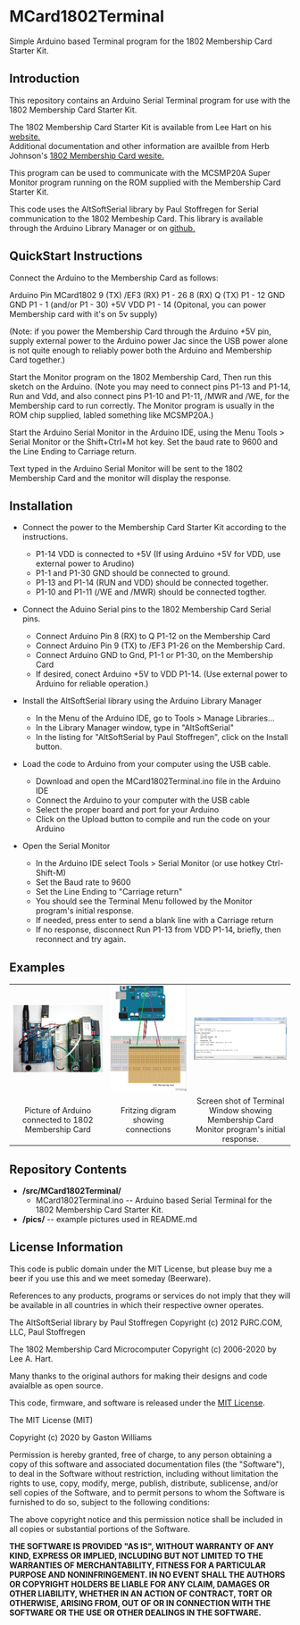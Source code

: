 MCard1802Terminal
================
Simple Arduino based Terminal program for the 1802 Membership Card Starter Kit.

Introduction
-------------
This repository contains an Arduino Serial Terminal program for use with the 1802 Membership Card Starter Kit.

The 1802 Membership Card Starter Kit is available from Lee Hart on his [website.](http://www.sunrise-ev.com/1802.htm)  
Additional documentation and other information are availble from Herb Johnson's 
[1802 Membership Card wesite.](http://www.retrotechnology.com/memship/memship.html)

This program can be used to communicate with the MCSMP20A Super Monitor program running on the ROM supplied with
the Membership Card Starter Kit.


This code uses the AltSoftSerial library by Paul Stoffregen for Serial communication to the 1802 Membeship Card. 
This library is available through the Arduino Library Manager or on [github.](https://github.com/PaulStoffregen/AltSoftSerial)

QuickStart Instructions
-----------------------
 Connect the Arduino to the Membership Card as follows:
 
 Arduino Pin     MCard1802
   9 (TX)        /EF3 (RX)   P1 - 26 
   8 (RX)          Q  (TX)   P1 - 12
   GND             GND       P1 -  1 (and/or P1 - 30)
   +5V		   VDD	     P1 - 14 (Opitonal, you can power Membership card with it's on 5v supply)
   
 (Note: if you power the Membership Card through the Arduino +5V pin, 
 supply external power to the Arduino power Jac since the USB power alone
 is not quite enough to reliably power both the Arduino and Membership Card together.)

 Start the Monitor program on the 1802 Membership Card,
 Then run this sketch on the Arduino.  (Note you may need to 
 connect pins P1-13 and P1-14, Run and Vdd, and also connect 
 pins P1-10 and P1-11, /MWR and /WE, for the Membership card 
 to run correctly. The Monitor program is usually in the ROM 
 chip supplied, labled something like MCSMP20A.)
  
 Start the Arduino Serial Monitor in the Arduino IDE, using 
 the Menu Tools > Serial Monitor or the Shift+Ctrl+M hot key.
 Set the baud rate to 9600 and the Line Ending to Carriage return.
 
 Text typed in the Arduino Serial Monitor will be sent to the
 1802 Membership Card and the monitor will display the response.
 
Installation
------------

* Connect the power to the Membership Card Starter Kit according to the instructions.  
   * P1-14 VDD is connected to +5V (If using Arduino +5V for VDD, use external power to Arudino)
   * P1-1 and P1-30 GND should be connected to ground.
   * P1-13 and P1-14 (RUN and VDD) should be connected together.
   * P1-10 and P1-11 (/WE and /MWR) should be connected togther. 
   
* Connect the Aduino Serial pins to the 1802 Membership Card Serial pins.
   * Connect Arduino Pin 8 (RX) to Q P1-12 on the Membership Card
   * Connect Arduino Pin 9 (TX) to /EF3 P1-26 on the Membership Card.
   * Connect Arduino GND to Gnd, P1-1 or P1-30, on the Membership Card
   * If desired, conect Arduino +5V to VDD P1-14. (Use external power to Arduino for reliable operation.)
   
* Install the AltSoftSerial library using the Arduino Library Manager
   * In the Menu of the Arduino IDE, go to Tools > Manage Libraries...
   * In the Library Manager window, type in "AltSoftSerial"
   * In the listing for "AltSoftSerial by Paul Stoffregen", click on the Install button.
   
* Load the code to Arduino from your computer using the USB cable.
   * Download and open the MCard1802Terminal.ino file in the Arduino IDE
   * Connect the Arduino to your computer with the USB cable
   * Select the proper board and port for your Arduino
   * Click on the Upload button to compile and run the code on your Arduino
   
* Open the Serial Monitor 
   * In the Arduino IDE select Tools > Serial Monitor (or use hotkey Ctrl-Shift-M)
   * Set the Baud rate to 9600
   * Set the Line Ending to "Carriage return"   
   * You should see the Terminal Menu followed by the Monitor program's initial response.
   * If needed, press enter to send a blank line with a Carriage return
   * If no response, disconnect Run P1-13 from VDD P1-14, briefly, then reconnect and try again.
   
Examples
--------
<table class="table table-hover table-striped table-bordered">
  <tr align="center">
   <td><img src="https://github.com/fourstix/MCard1802Terminal/blob/master/pics/ArduinoConnection.jpg"></td>
   <td><img src="https://github.com/fourstix/MCard1802Terminal/blob/master/pics/ConnectionsFritzing.jpg"></td> 
   <td><img src="https://github.com/fourstix/MCard1802Terminal/blob/master/pics/TerminalWindow.jpg"></td> 
  </tr>
  <tr align="center">
  <td>Picture of Arduino connected to 1802 Membership Card</td>
  <td>Fritzing digram showing connections</td>
  <td>Screen shot of Terminal Window showing Membership Card Monitor program's initial response.</td>
  </tr>
 </table>
 
Repository Contents
-------------------
* **/src/MCard1802Terminal/**
  * MCard1802Terminal.ino -- Arduino based Serial Terminal for the 1802 Membership Card Starter Kit.
* **/pics/** -- example pictures used in README.md


License Information
-------------------

This code is public domain under the MIT License, but please buy me a beer
if you use this and we meet someday (Beerware).

References to any products, programs or services do not imply
that they will be available in all countries in which their respective owner operates.

The AltSoftSerial library by Paul Stoffregen
Copyright (c) 2012 PJRC.COM, LLC, Paul Stoffregen

The 1802 Membership Card Microcomputer 
Copyright (c) 2006-2020  by Lee A. Hart.
 
Many thanks to the original authors for making their designs and code avaialble as open source.

This code, firmware, and software is released under the [MIT License](http://opensource.org/licenses/MIT).

The MIT License (MIT)

Copyright (c) 2020 by Gaston Williams

Permission is hereby granted, free of charge, to any person obtaining a copy
of this software and associated documentation files (the "Software"), to deal
in the Software without restriction, including without limitation the rights
to use, copy, modify, merge, publish, distribute, sublicense, and/or sell
copies of the Software, and to permit persons to whom the Software is
furnished to do so, subject to the following conditions:

The above copyright notice and this permission notice shall be included in all
copies or substantial portions of the Software.

**THE SOFTWARE IS PROVIDED "AS IS", WITHOUT WARRANTY OF ANY KIND, EXPRESS OR IMPLIED, INCLUDING BUT NOT LIMITED TO THE WARRANTIES OF MERCHANTABILITY,
FITNESS FOR A PARTICULAR PURPOSE AND NONINFRINGEMENT. IN NO EVENT SHALL THE
AUTHORS OR COPYRIGHT HOLDERS BE LIABLE FOR ANY CLAIM, DAMAGES OR OTHER
LIABILITY, WHETHER IN AN ACTION OF CONTRACT, TORT OR OTHERWISE, ARISING FROM, OUT OF OR IN CONNECTION WITH THE SOFTWARE OR THE USE OR OTHER DEALINGS IN THE
SOFTWARE.**